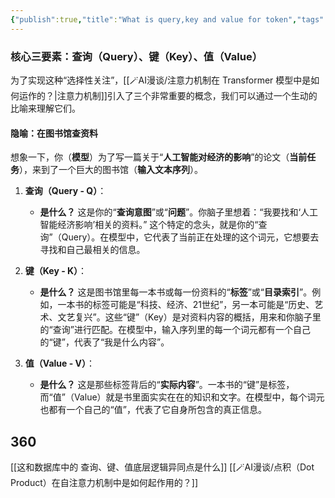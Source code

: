 ```yaml
---
{"publish":true,"title":"What is query,key and value for token","tags":["ZK/PN"],"cssclasses":""}
---
```



### 核心三要素：查询（Query）、键（Key）、值（Value）

为了实现这种“选择性关注”，[[🪄AI漫谈/注意力机制在 Transformer 模型中是如何运作的？\|注意力机制]]引入了三个非常重要的概念，我们可以通过一个生动的比喻来理解它们。
#### 隐喻：在图书馆查资料

想象一下，你（**模型**）为了写一篇关于“**人工智能对经济的影响**”的论文（**当前任务**），来到了一个巨大的图书馆（**输入文本序列**）。

1. **查询（Query - Q）**：
    
    - **是什么？** 这是你的“**查询意图**”或“**问题**”。你脑子里想着：“我要找和‘人工智能经济影响’相关的资料。” 这个特定的念头，就是你的“查询”（Query）。在模型中，它代表了当前正在处理的这个词元，它想要去寻找和自己最相关的信息。
2. **键（Key - K）**：
    
    - **是什么？** 这是图书馆里每一本书或每一份资料的“**标签**”或“**目录索引**”。例如，一本书的标签可能是“科技、经济、21世纪”，另一本可能是“历史、艺术、文艺复兴”。这些“键”（Key）是对资料内容的概括，用来和你脑子里的“查询”进行匹配。在模型中，输入序列里的每一个词元都有一个自己的“键”，代表了“我是什么内容”。
3. **值（Value - V）**：
    
    - **是什么？** 这是那些标签背后的“**实际内容**”。一本书的“键”是标签，而“值”（Value）就是书里面实实在在的知识和文字。在模型中，每个词元也都有一个自己的“值”，代表了它自身所包含的真正信息。

## 360

[[这和数据库中的 查询、键、值底层逻辑异同点是什么]]
[[🪄AI漫谈/点积（Dot Product）在自注意力机制中是如何起作用的？]]